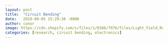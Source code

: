 ```yaml
---
layout: post
title:  "Circuit Bending"
date:   2018-09-05 15:29:38 -0800
author: conor
image: https://cdn.shopify.com/s/files/1/0186/7976/files/Light_Field_Rendering_JPG_2048x.jpg?v=1517027194
categories: [research, circuit bending, electronics]
---
```


